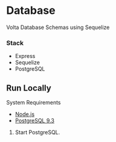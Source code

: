# Database
Volta Database Schemas using Sequelize

### Stack

- Express
- Sequelize
- PostgreSQL

## Run Locally

System Requirements

- [Node.js](https://nodejs.org/download/)
- [PostgreSQL 9.3](http://www.postgresql.org/docs/9.3/interactive/installation.html)

1. Start PostgreSQL.